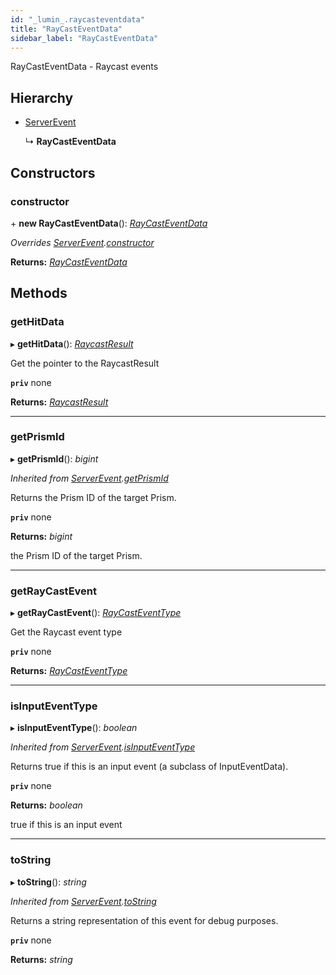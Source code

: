 ```yaml
---
id: "_lumin_.raycasteventdata"
title: "RayCastEventData"
sidebar_label: "RayCastEventData"
---
```


RayCastEventData - Raycast events

## Hierarchy

* [ServerEvent](_lumin_.serverevent.md)

  ↳ **RayCastEventData**

## Constructors

###  constructor

\+ **new RayCastEventData**(): *[RayCastEventData](_lumin_.raycasteventdata.md)*

*Overrides [ServerEvent](_lumin_.serverevent.md).[constructor](_lumin_.serverevent.md#constructor)*

**Returns:** *[RayCastEventData](_lumin_.raycasteventdata.md)*

## Methods

###  getHitData

▸ **getHitData**(): *[RaycastResult](_lumin_.raycastresult.md)*

Get the pointer to the RaycastResult

**`priv`** none

**Returns:** *[RaycastResult](_lumin_.raycastresult.md)*

___

###  getPrismId

▸ **getPrismId**(): *bigint*

*Inherited from [ServerEvent](_lumin_.serverevent.md).[getPrismId](_lumin_.serverevent.md#getprismid)*

Returns the Prism ID of the target Prism.

**`priv`** none

**Returns:** *bigint*

the Prism ID of the target Prism.

___

###  getRayCastEvent

▸ **getRayCastEvent**(): *[RayCastEventType](../enums/_lumin_.raycasteventtype.md)*

Get the Raycast event type

**`priv`** none

**Returns:** *[RayCastEventType](../enums/_lumin_.raycasteventtype.md)*

___

###  isInputEventType

▸ **isInputEventType**(): *boolean*

*Inherited from [ServerEvent](_lumin_.serverevent.md).[isInputEventType](_lumin_.serverevent.md#isinputeventtype)*

Returns true if this is an input event (a subclass of InputEventData).

**`priv`** none

**Returns:** *boolean*

true if this is an input event

___

###  toString

▸ **toString**(): *string*

*Inherited from [ServerEvent](_lumin_.serverevent.md).[toString](_lumin_.serverevent.md#tostring)*

Returns a string representation of this event for debug purposes.

**`priv`** none

**Returns:** *string*
